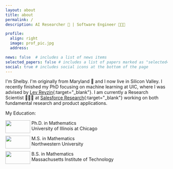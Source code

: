 ```yaml
---
layout: about
title: about
permalink: /
description: AI Researcher 🤖 | Software Engineer 👩🏽‍💻

profile:
  align: right
  image: prof_pic.jpg
  address:

news: false  # includes a list of news items
selected_papers: false # includes a list of papers marked as "selected={true}"
social: true # includes social icons at the bottom of the page
---
```


I'm Shelby. I'm originally from Maryland 🦀 and I now live in Silicon Valley. I recently finished my PhD focusing on machine learning at UIC, where I was advised by [Lev Reyzin](http://levreyzin.com){:target="\_blank"}. I am currently a Research Scientist 👩🏽‍🔬 at [Salesforce Research](http://einstein.ai){:target="\_blank"} working on both fundamental research and product applications.

My Education:

<p><img style="float: left;" src="https://upload.wikimedia.org/wikipedia/commons/9/96/University_of_Illinois_at_Chicago_circle_logo.svg" width="77" height="40" />&nbsp;Ph.D. in Mathematics <br />&nbsp;University of Illinois at Chicago</p>

<p><img style="float: left;" src="https://upload.wikimedia.org/wikipedia/commons/7/7c/Northwestern_Wildcats_logo.svg" width="77" height="40" />&nbsp;M.S. in Mathematics <br />&nbsp;Northwestern University</p>

<p><img style="float: left;" src="https://upload.wikimedia.org/wikipedia/commons/thumb/0/0c/MIT_logo.svg/321px-MIT_logo.svg.png" alt="" width="77" height="40" />&nbsp;B.S. in Mathematics <br />&nbsp;Massachusetts Institute of Technology</p>
